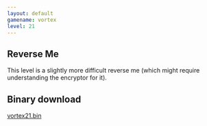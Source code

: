 ```yaml
---
layout: default
gamename: vortex
level: 21
---
```

Reverse Me
----------
This level is a slightly more difficult reverse me (which might
require understanding the encryptor for it).

Binary download
---------------
[vortex21.bin][]

[vortex21.bin]: vortex21.bin
